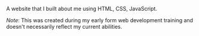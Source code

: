 A website that I built about me using HTML, CSS, JavaScript.

*Note*: This was created during my early form web development training and doesn't necessarily reflect my current abilities.
